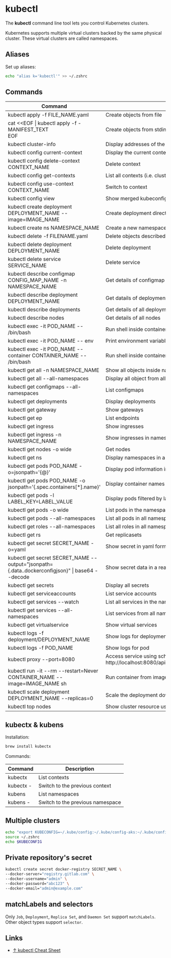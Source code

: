 # kubectl

The **kubectl** command line tool lets you control Kubernetes clusters.

Kubernetes supports multiple virtual clusters backed by the same physical cluster. These virtual clusters are called namespaces.

## Aliases

Set up aliases:

```sh
echo "alias k='kubectl'" >> ~/.zshrc
```

## Commands

| Command                                                                                          | Description                                                                                                                                |
| ------------------------------------------------------------------------------------------------ | ------------------------------------------------------------------------------------------------------------------------------------------ |
| kubectl apply -f FILE_NAME.yaml                                                                  | Create objects from file                                                                                                                   |
| cat <<EOF \| kubectl apply -f - <br>MANIFEST_TEXT<br>EOF                                         | Create objects from stdin                                                                                                                  |
| kubectl cluster-info                                                                             | Display addresses of the master and services                                                                                               |
| kubectl config current-context                                                                   | Display the current context                                                                                                                |
| kubectl config delete-context CONTEXT_NAME                                                       | Delete context                                                                                                                             |
| kubectl config get-contexts                                                                      | List all contexts (i.e. clusters)                                                                                                          |
| kubectl config use-context CONTEXT_NAME                                                          | Switch to context                                                                                                                          |
| kubectl config view                                                                              | Show merged kubeconfig settings                                                                                                            |
| kubectl create deployment DEPLOYMENT_NAME --image=IMAGE_NAME                                     | Create deployment directly from image                                                                                                      |
| kubectl create ns NAMESPACE_NAME                                                                 | Create a new namespace                                                                                                                     |
| kubectl delete -f FILENAME.yaml                                                                  | Delete objects described in file                                                                                                           |
| kubectl delete deployment DEPLOYMENT_NAME                                                        | Delete deployment                                                                                                                          |
| kubectl delete service SERVICE_NAME                                                              | Delete service                                                                                                                             |
| kubectl describe configmap CONFIG_MAP_NAME -n NAMESPACE_NAME                                     | Get details of configmap                                                                                                                   |
| kubectl describe deployment DEPLOYMENT_NAME                                                      | Get datails of deployment                                                                                                                  |
| kubectl describe deployments                                                                     | Get details of all deployment                                                                                                              |
| kubectl describe nodes                                                                           | Get details of all nodes                                                                                                                   |
| kubectl exec -it POD_NAME -- /bin/bash                                                           | Run shell inside container inside pod if pod has a single container                                                                        |
| kubectl exec -it POD_NAME -- env                                                                 | Print environment variables of container inside pod if pod has a single container                                                          |
| kubectl exec -it POD_NAME --container CONTAINER_NAME -- /bin/bash                                | Run shell inside container inside pod if pod has several containers                                                                        |
| kubectl get all -n NAMESPACE_NAME                                                                | Show all objects inside namespace                                                                                                          |
| kubectl get all --all-namespaces                                                                 | Display all object from all namespaces                                                                                                     |
| kubectl get configmaps --all-namespaces                                                          | List configmaps                                                                                                                            |
| kubectl get deployments                                                                          | Display deployments                                                                                                                        |
| kubectl get gateway                                                                              | Show gateways                                                                                                                              |
| kubectl get ep                                                                                   | List endpoints                                                                                                                             |
| kubectl get ingress                                                                              | Show ingresses                                                                                                                             |
| kubectl get ingress -n NAMESPACE_NAME                                                            | Show ingresses in namespace                                                                                                                |
| kubectl get nodes -o wide                                                                        | Get nodes                                                                                                                                  |
| kubectl get ns                                                                                   | Display namespaces in a cluster                                                                                                            |
| kubectl get pods POD_NAME -o=jsonpath='{@}'                                                      | Display pod information in JSON format                                                                                                     |
| kubectl get pods POD_NAME -o jsonpath='{.spec.containers[*].name}'                               | Display container names running in the pod                                                                                                 |
| kubectl get pods -l LABEL_KEY=LABEL_VALUE                                                        | Display pods filtered by label's key and value                                                                                             |
| kubectl get pods -o wide                                                                         | List pods in the namespace                                                                                                                 |
| kubectl get pods --all-namespaces                                                                | List all pods in all namespaces                                                                                                            |
| kubectl get roles --all-namespaces                                                               | List all roles in all namespaces                                                                                                           |
| kubectl get rs                                                                                   | Get replicasets                                                                                                                            |
| kubectl get secret SECRET_NAME -o=yaml                                                           | Show secret in yaml format                                                                                                                 |
| kubectl get secret SECRET_NAME --output="jsonpath={.data.\.dockerconfigjson}" \| base64 --decode | Show secret data in a readable format                                                                                                      |
| kubectl get secrets                                                                              | Display all secrets                                                                                                                        |
| kubectl get serviceaccounts                                                                      | List service accounts                                                                                                                      |
| kubectl get services --watch                                                                     | List all services in the namespace                                                                                                         |
| kubectl get services --all-namespaces                                                            | List services from all namespaces                                                                                                          |
| kubectl get virtualservice                                                                       | Show virtual services                                                                                                                      |
| kubectl logs -f deployment/DEPLOYMENT_NAME                                                       | Show logs for deployment, `-f` means "follow"                                                                                              |
| kubectl logs -f POD_NAME                                                                         | Show logs for pod                                                                                                                          |
| kubectl proxy --port=8080                                                                        | Access service using scheme: ht<span>tp://</span>localhost:8080/api/v1/namespaces/NAMESPACE/services/SERVICE_NAME:SERVICE_PORT_NAME/proxy/ |
| kubectl run -it --rm --restart=Never CONTAINER_NAME --image=IMAGE_NAME sh                        | Run container from image in interactive pod                                                                                                |
| kubectl scale deployment DEPLOYMENT_NAME --replicas=0                                            | Scale the deployment down to 0 replicas                                                                                                    |
| kubectl top nodes                                                                                | Show cluster resource usage                                                                                                                |

## kubectx & kubens

Installation:

```zsh
brew install kubectx
```

Commands:

| Command   | Description                      |
| --------- | -------------------------------- |
| kubectx   | List contexts                    |
| kubectx - | Switch to the previous context   |
| kubens    | List namespaces                  |
| kubens -  | Switch to the previous namespace |

## Multiple clusters

```bash
echo "export KUBECONFIG=~/.kube/config:~/.kube/config-aks:~/.kube/config-gke" >> ~/.zprofile
source ~/.zshrc
echo $KUBECONFIG
```

## Private repository's secret

```bash
kubectl create secret docker-registry SECRET_NAME \
--docker-server="registry.gitlab.com" \
--docker-username="admin" \
--docker-password="abc123" \
--docker-email="admin@example.com"
```

## matchLabels and selectors

Only `Job`, `Deployment`, `Replica Set`, and `Daemon Set` support `matchLabels`.
Other object types support `selector`.

## Links

- [↑ kubectl Cheat Sheet](https://kubernetes.io/docs/reference/kubectl/cheatsheet/)
